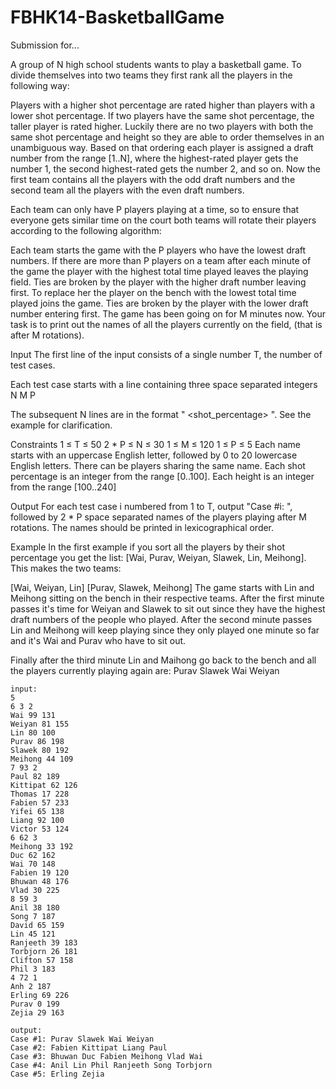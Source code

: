 FBHK14-BasketballGame
=====================

Submission for...

A group of N high school students wants to play a basketball game. To divide themselves into two teams they first rank all the players in the following way:

Players with a higher shot percentage are rated higher than players with a lower shot percentage.
If two players have the same shot percentage, the taller player is rated higher.
Luckily there are no two players with both the same shot percentage and height so they are able to order themselves in an unambiguous way. Based on that ordering each player is assigned a draft number from the range [1..N], where the highest-rated player gets the number 1, the second highest-rated gets the number 2, and so on. Now the first team contains all the players with the odd draft numbers and the second team all the players with the even draft numbers.

Each team can only have P players playing at a time, so to ensure that everyone gets similar time on the court both teams will rotate their players according to the following algorithm:

Each team starts the game with the P players who have the lowest draft numbers.
If there are more than P players on a team after each minute of the game the player with the highest total time played leaves the playing field. Ties are broken by the player with the higher draft number leaving first.
To replace her the player on the bench with the lowest total time played joins the game. Ties are broken by the player with the lower draft number entering first.
The game has been going on for M minutes now. Your task is to print out the names of all the players currently on the field, (that is after M rotations).

Input
The first line of the input consists of a single number T, the number of test cases.

Each test case starts with a line containing three space separated integers N M P

The subsequent N lines are in the format "<name> <shot_percentage> <height>". See the example for clarification.

Constraints
1 ≤ T ≤ 50
2 * P ≤ N ≤ 30
1 ≤ M ≤ 120
1 ≤ P ≤ 5
Each name starts with an uppercase English letter, followed by 0 to 20 lowercase English letters. There can be players sharing the same name. Each shot percentage is an integer from the range [0..100]. Each height is an integer from the range [100..240]

Output
For each test case i numbered from 1 to T, output "Case #i: ", followed by 2 * P space separated names of the players playing after M rotations. The names should be printed in lexicographical order.

Example
In the first example if you sort all the players by their shot percentage you get the list: [Wai, Purav, Weiyan, Slawek, Lin, Meihong]. This makes the two teams:

[Wai, Weiyan, Lin]
[Purav, Slawek, Meihong]
The game starts with Lin and Meihong sitting on the bench in their respective teams. After the first minute passes it's time for Weiyan and Slawek to sit out since they have the highest draft numbers of the people who played. After the second minute passes Lin and Meihong will keep playing since they only played one minute so far and it's Wai and Purav who have to sit out.

Finally after the third minute Lin and Maihong go back to the bench and all the players currently playing again are:
Purav Slawek Wai Weiyan

```
input:
5
6 3 2
Wai 99 131
Weiyan 81 155
Lin 80 100
Purav 86 198
Slawek 80 192
Meihong 44 109
7 93 2
Paul 82 189
Kittipat 62 126
Thomas 17 228
Fabien 57 233
Yifei 65 138
Liang 92 100
Victor 53 124
6 62 3
Meihong 33 192
Duc 62 162
Wai 70 148
Fabien 19 120
Bhuwan 48 176
Vlad 30 225
8 59 3
Anil 38 180
Song 7 187
David 65 159
Lin 45 121
Ranjeeth 39 183
Torbjorn 26 181
Clifton 57 158
Phil 3 183
4 72 1
Anh 2 187
Erling 69 226
Purav 0 199
Zejia 29 163
```

```
output:
Case #1: Purav Slawek Wai Weiyan
Case #2: Fabien Kittipat Liang Paul
Case #3: Bhuwan Duc Fabien Meihong Vlad Wai
Case #4: Anil Lin Phil Ranjeeth Song Torbjorn
Case #5: Erling Zejia
```

